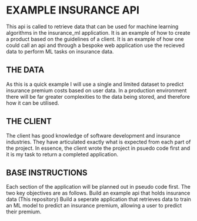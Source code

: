 # EXAMPLE INSURANCE API

This api is called to retrieve data that can be used for machine learning algorithms in the insurance_ml application.
It is an example of how to create a product based on the guidelines of a client. It is an example of how one could call
an api and through a bespoke web application use the recieved data to perform ML tasks on insurance data.


## THE DATA
As this is a quick example I will use a single and limited dataset to predict insurance premium costs based on user data. In a production
environment there will be far greater complexities to the data being stored, and therefore how it can be utilised.

## THE CLIENT
The client has good knowledge of software development and insurance industries. They have articulated exactly what is expected from each
part of the project. In essence, the client wrote the project in psuedo code first and it is my task to return a completed application.

## BASE INSTRUCTIONS
Each section of the application will be planned out in pseudo code first. The two key objectives are as follows.
  Build an example api that holds insurance data (This repository)
  Build a seperate application that retrieves data to train an ML model to predict an insurance premium, allowing a user to predict their premium.
